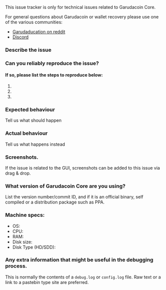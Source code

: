 <!--- Remove sections that do not apply -->

This issue tracker is only for technical issues related to Garudacoin Core.

For general questions about Garudacoin or wallet recovery please use one of the various communities:

* [Garudaducation on reddit](https://www.reddit.com/r/garudaducation/)
* [Discord](https://discord.com/invite/garudacoin)

### Describe the issue

### Can you reliably reproduce the issue?
#### If so, please list the steps to reproduce below:
1.
2.
3.

### Expected behaviour
Tell us what should happen

### Actual behaviour
Tell us what happens instead

### Screenshots.
If the issue is related to the GUI, screenshots can be added to this issue via drag & drop.

### What version of Garudacoin Core are you using?
List the version number/commit ID, and if it is an official binary, self compiled or a distribution package such as PPA.

### Machine specs:
- OS:
- CPU:
- RAM:
- Disk size:
- Disk Type (HD/SDD):

### Any extra information that might be useful in the debugging process.
This is normally the contents of a `debug.log` or `config.log` file. Raw text or a link to a pastebin type site are preferred.
